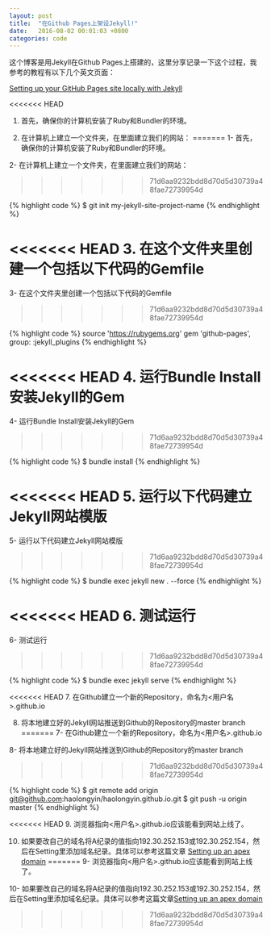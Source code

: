 ```yaml
---
layout: post
title:  "在Github Pages上架设Jekyll!"
date:   2016-08-02 00:01:03 +0800
categories: code
---
```


这个博客是用Jekyll在Github Pages上搭建的，这里分享记录一下这个过程，我参考的教程有以下几个英文页面：

[Setting up your GitHub Pages site locally with Jekyll](https://help.github.com/articles/setting-up-your-github-pages-site-locally-with-jekyll/)

<<<<<<< HEAD
1. 首先，确保你的计算机安装了Ruby和Bundler的环境。

2. 在计算机上建立一个文件夹，在里面建立我们的网站：
=======
1- 首先，确保你的计算机安装了Ruby和Bundler的环境。

2- 在计算机上建立一个文件夹，在里面建立我们的网站：
>>>>>>> 71d6aa9232bdd8d70d5d30739a48fae72739954d

{% highlight code %}
$ git init my-jekyll-site-project-name
{% endhighlight %}

<<<<<<< HEAD
3. 在这个文件夹里创建一个包括以下代码的Gemfile
=======
3- 在这个文件夹里创建一个包括以下代码的Gemfile
>>>>>>> 71d6aa9232bdd8d70d5d30739a48fae72739954d

{% highlight code %}
source 'https://rubygems.org'
gem 'github-pages', group: :jekyll_plugins
{% endhighlight %}

<<<<<<< HEAD
4. 运行Bundle Install安装Jekyll的Gem
=======
4- 运行Bundle Install安装Jekyll的Gem
>>>>>>> 71d6aa9232bdd8d70d5d30739a48fae72739954d

{% highlight code %}
$ bundle install
{% endhighlight %}

<<<<<<< HEAD
5. 运行以下代码建立Jekyll网站模版
=======
5- 运行以下代码建立Jekyll网站模版
>>>>>>> 71d6aa9232bdd8d70d5d30739a48fae72739954d

{% highlight code %}
$ bundle exec jekyll new . --force
{% endhighlight %}

<<<<<<< HEAD
6. 测试运行
=======
6- 测试运行
>>>>>>> 71d6aa9232bdd8d70d5d30739a48fae72739954d

{% highlight code %}
$ bundle exec jekyll serve
{% endhighlight %}

<<<<<<< HEAD
7. 在Github建立一个新的Repository，命名为<用户名>.github.io

8. 将本地建立好的Jekyll网站推送到Github的Repository的master branch
=======
7- 在Github建立一个新的Repository，命名为<用户名>.github.io

8- 将本地建立好的Jekyll网站推送到Github的Repository的master branch
>>>>>>> 71d6aa9232bdd8d70d5d30739a48fae72739954d

{% highlight code %}
$ git remote add origin git@github.com:haolongyin/haolongyin.github.io.git
$ git push -u origin master
{% endhighlight %}

<<<<<<< HEAD
9. 浏览器指向<用户名>.github.io应该能看到网站上线了。

10. 如果要改自己的域名将A纪录的值指向192.30.252.153或192.30.252.154，然后在Setting里添加域名纪录。具体可以参考这篇文章 [Setting up an apex domain](https://help.github.com/articles/setting-up-an-apex-domain/)
=======
9- 浏览器指向<用户名>.github.io应该能看到网站上线了。

10- 如果要改自己的域名将A纪录的值指向192.30.252.153或192.30.252.154，然后在Setting里添加域名纪录。具体可以参考这篇文章[Setting up an apex domain](https://help.github.com/articles/setting-up-an-apex-domain/)
>>>>>>> 71d6aa9232bdd8d70d5d30739a48fae72739954d

